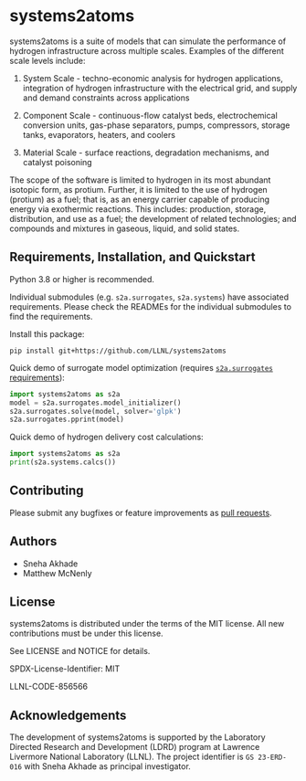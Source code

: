 # systems2atoms

systems2atoms is a suite of models that can simulate the performance of hydrogen
infrastructure across multiple scales.  Examples of the different scale levels include:

1. System Scale - techno-economic analysis for hydrogen applications,
integration of hydrogen infrastructure with the electrical grid,
and supply and demand constraints across applications

2. Component Scale - continuous-flow catalyst beds, electrochemical conversion
units, gas-phase separators, pumps, compressors, storage tanks, evaporators,
heaters, and coolers

3. Material Scale - surface reactions, degradation mechanisms, and catalyst
poisoning

The scope of the software is limited to hydrogen in its most abundant isotopic
form, as protium. Further, it is limited to the use of hydrogen (protium) as a
fuel; that is, as an energy carrier capable of producing energy via exothermic
reactions. This includes: production, storage, distribution, and use as a fuel;
the development of related technologies; and compounds and mixtures in gaseous,
liquid, and solid states.

## Requirements, Installation, and Quickstart

Python 3.8 or higher is recommended.

Individual submodules (e.g. `s2a.surrogates`, `s2a.systems`) have associated requirements. Please
check the READMEs for the individual submodules to find the requirements.

Install this package:
```
pip install git+https://github.com/LLNL/systems2atoms
```

Quick demo of surrogate model optimization (requires [`s2a.surrogates` requirements](analyses/surrogates/README.md)):
```python
import systems2atoms as s2a
model = s2a.surrogates.model_initializer()
s2a.surrogates.solve(model, solver='glpk')
s2a.surrogates.pprint(model)
```

Quick demo of hydrogen delivery cost calculations:
```python
import systems2atoms as s2a
print(s2a.systems.calcs())
```


## Contributing

Please submit any bugfixes or feature improvements as [pull requests](https://help.github.com/articles/using-pull-requests/).


## Authors

* Sneha Akhade
* Matthew McNenly


## License

systems2atoms is distributed under the terms of the MIT license. All new contributions must be under this license.

See LICENSE and NOTICE for details.

SPDX-License-Identifier: MIT

LLNL-CODE-856566


## Acknowledgements

The development of systems2atoms is supported by the Laboratory Directed Research and Development (LDRD) program 
at Lawrence Livermore National Laboratory (LLNL). The project identifier is `GS 23-ERD-016` with Sneha Akhade as
principal investigator.
